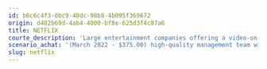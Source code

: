 ```yaml
---
id: b6c6c4f3-0bc9-48dc-98b8-4b095f369672
origin: d482b69d-4ab4-4000-bf8e-625d3f4c87a6
title: NETFLIX
courte_description: 'Large entertainment companies offering a video-on-demand (“streaming”) '
scenario_achat: '(March 2022 - $375.00) high-quality management team with a good history of value creation, who thinks long term and owns a lot of shares. Scalable business model. High pricing power. High barriers to entry. Significant operating leverage in a fast growing industry. Reasonable valuation'
slug: netflix
---
```

